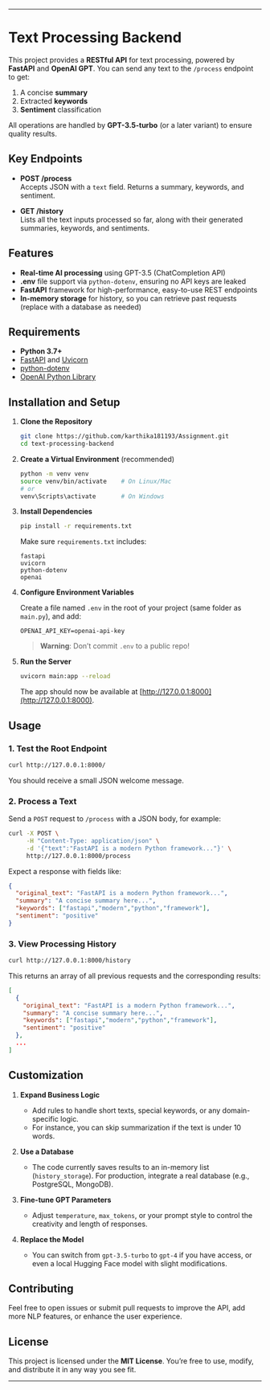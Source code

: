 
---

# Text Processing Backend

This project provides a **RESTful API** for text processing, powered by **FastAPI** and **OpenAI GPT**. You can send any text to the `/process` endpoint to get:
1. A concise **summary**  
2. Extracted **keywords**  
3. **Sentiment** classification

All operations are handled by **GPT-3.5-turbo** (or a later variant) to ensure quality results.

## Key Endpoints

- **POST /process**  
  Accepts JSON with a `text` field. Returns a summary, keywords, and sentiment.

- **GET /history**  
  Lists all the text inputs processed so far, along with their generated summaries, keywords, and sentiments.

## Features

- **Real-time AI processing** using GPT-3.5 (ChatCompletion API)  
- **.env** file support via `python-dotenv`, ensuring no API keys are leaked  
- **FastAPI** framework for high-performance, easy-to-use REST endpoints  
- **In-memory storage** for history, so you can retrieve past requests (replace with a database as needed)

## Requirements

- **Python 3.7+**  
- [FastAPI](https://fastapi.tiangolo.com/) and [Uvicorn](https://www.uvicorn.org/)  
- [python-dotenv](https://pypi.org/project/python-dotenv/)  
- [OpenAI Python Library](https://pypi.org/project/openai/)

## Installation and Setup

1. **Clone the Repository**

   ```bash
   git clone https://github.com/karthika181193/Assignment.git
   cd text-processing-backend
   ```

2. **Create a Virtual Environment** (recommended)

   ```bash
   python -m venv venv
   source venv/bin/activate    # On Linux/Mac
   # or
   venv\Scripts\activate       # On Windows
   ```

3. **Install Dependencies**

   ```bash
   pip install -r requirements.txt
   ```
   Make sure `requirements.txt` includes:
   ```
   fastapi
   uvicorn
   python-dotenv
   openai
   ```

4. **Configure Environment Variables**

   Create a file named `.env` in the root of your project (same folder as `main.py`), and add:
   ```
   OPENAI_API_KEY=openai-api-key
   ```
   > **Warning**: Don’t commit `.env` to a public repo!

5. **Run the Server**

   ```bash
   uvicorn main:app --reload
   ```
   The app should now be available at [http://127.0.0.1:8000](http://127.0.0.1:8000).

## Usage

### 1. Test the Root Endpoint

```bash
curl http://127.0.0.1:8000/
```

You should receive a small JSON welcome message.

### 2. Process a Text

Send a `POST` request to `/process` with a JSON body, for example:

```bash
curl -X POST \
     -H "Content-Type: application/json" \
     -d '{"text":"FastAPI is a modern Python framework..."}' \
     http://127.0.0.1:8000/process
```

Expect a response with fields like:
```json
{
  "original_text": "FastAPI is a modern Python framework...",
  "summary": "A concise summary here...",
  "keywords": ["fastapi","modern","python","framework"],
  "sentiment": "positive"
}
```

### 3. View Processing History

```bash
curl http://127.0.0.1:8000/history
```

This returns an array of all previous requests and the corresponding results:
```json
[
  {
    "original_text": "FastAPI is a modern Python framework...",
    "summary": "A concise summary here...",
    "keywords": ["fastapi","modern","python","framework"],
    "sentiment": "positive"
  },
  ...
]
```

## Customization

1. **Expand Business Logic**  
   - Add rules to handle short texts, special keywords, or any domain-specific logic.
   - For instance, you can skip summarization if the text is under 10 words.

2. **Use a Database**  
   - The code currently saves results to an in-memory list (`history_storage`). For production, integrate a real database (e.g., PostgreSQL, MongoDB).

3. **Fine-tune GPT Parameters**  
   - Adjust `temperature`, `max_tokens`, or your prompt style to control the creativity and length of responses.

4. **Replace the Model**  
   - You can switch from `gpt-3.5-turbo` to `gpt-4` if you have access, or even a local Hugging Face model with slight modifications.

## Contributing

Feel free to open issues or submit pull requests to improve the API, add more NLP features, or enhance the user experience.

## License

This project is licensed under the **MIT License**. You’re free to use, modify, and distribute it in any way you see fit.

---

